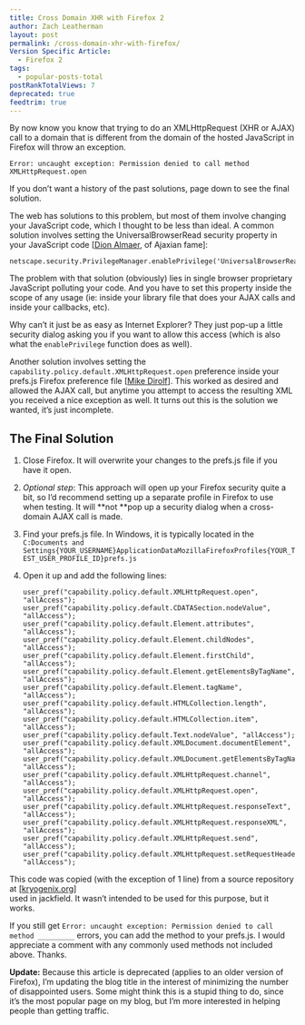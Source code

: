 ```yaml
---
title: Cross Domain XHR with Firefox 2
author: Zach Leatherman
layout: post
permalink: /cross-domain-xhr-with-firefox/
Version Specific Article:
  - Firefox 2
tags:
  - popular-posts-total
postRankTotalViews: 7
deprecated: true
feedtrim: true
---
```


By now know you know that trying to do an XMLHttpRequest (XHR or AJAX) call to a domain that is different from the domain of the hosted JavaScript in Firefox will throw an exception.

`Error: uncaught exception: Permission denied to call method XMLHttpRequest.open`

If you don’t want a history of the past solutions, page down to see the final solution.

The web has solutions to this problem, but most of them involve changing your JavaScript code, which I thought to be less than ideal. A common solution involves setting the UniversalBrowserRead security property in your JavaScript code [[Dion Almaer][1], of Ajaxian fame]:

 [1]: http://almaer.com/blog/archives/000794.html

    netscape.security.PrivilegeManager.enablePrivilege('UniversalBrowserRead');

The problem with that solution (obviously) lies in single browser proprietary JavaScript polluting your code. And you have to set this property inside the scope of any usage (ie: inside your library file that does your AJAX calls and inside your callbacks, etc).

Why can’t it just be as easy as Internet Explorer? They just pop-up a little security dialog asking you if you want to allow this access (which is also what the `enablePrivilege` function does as well).

Another solution involves setting the `capability.policy.default.XMLHttpRequest.open` preference inside your prefs.js Firefox preference file [[Mike Dirolf][2]]. This worked as desired and allowed the AJAX call, but anytime you attempt to access the resulting XML you received a nice exception as well. It turns out this is the solution we wanted, it’s just incomplete.

 [2]: http://blog.dirolf.com/2007/06/enabling-cross-domain-ajax-in-firefox.html

## The Final Solution

1.  Close Firefox. It will overwrite your changes to the prefs.js file if you have it open.
2.  *Optional step*: This approach will open up your Firefox security quite a bit, so I’d recommend setting up a separate profile in Firefox to use when testing. It will **not **pop up a security dialog when a cross-domain AJAX call is made.
3.  Find your prefs.js file. In Windows, it is typically located in the `C:Documents and Settings{YOUR_USERNAME}ApplicationDataMozillaFirefoxProfiles{YOUR_TEST_USER_PROFILE_ID}prefs.js`
4.  Open it up and add the following lines:

        user_pref("capability.policy.default.XMLHttpRequest.open", "allAccess");
        user_pref("capability.policy.default.CDATASection.nodeValue", "allAccess");
        user_pref("capability.policy.default.Element.attributes", "allAccess");
        user_pref("capability.policy.default.Element.childNodes", "allAccess");
        user_pref("capability.policy.default.Element.firstChild", "allAccess");
        user_pref("capability.policy.default.Element.getElementsByTagName", "allAccess");
        user_pref("capability.policy.default.Element.tagName", "allAccess");
        user_pref("capability.policy.default.HTMLCollection.length", "allAccess");
        user_pref("capability.policy.default.HTMLCollection.item", "allAccess");
        user_pref("capability.policy.default.Text.nodeValue", "allAccess");
        user_pref("capability.policy.default.XMLDocument.documentElement", "allAccess");
        user_pref("capability.policy.default.XMLDocument.getElementsByTagName", "allAccess");
        user_pref("capability.policy.default.XMLHttpRequest.channel", "allAccess");
        user_pref("capability.policy.default.XMLHttpRequest.open", "allAccess");
        user_pref("capability.policy.default.XMLHttpRequest.responseText", "allAccess");
        user_pref("capability.policy.default.XMLHttpRequest.responseXML", "allAccess");
        user_pref("capability.policy.default.XMLHttpRequest.send", "allAccess");
        user_pref("capability.policy.default.XMLHttpRequest.setRequestHeader", "allAccess");

This code was copied (with the exception of 1 line) from a source repository at [[kryogenix.org][3]]  
used in jackfield. It wasn’t intended to be used for this purpose, but it works.

 [3]: http://svn.kryogenix.org/filedetails.php?repname=kryogenix.org&path=/jackfield/trunk/htmlui/prefs.js&rev=0&sc=0

If you still get `Error: uncaught exception: Permission denied to call method _________` errors, you can add the method to your prefs.js. I would appreciate a comment with any commonly used methods not included above. Thanks.

**Update:** Because this article is deprecated (applies to an older version of Firefox), I’m updating the blog title in the interest of minimizing the number of disappointed users. Some might think this is a stupid thing to do, since it’s the most popular page on my blog, but I’m more interested in helping people than getting traffic.
